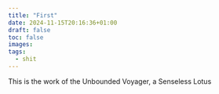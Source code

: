 ```yaml
---
title: "First"
date: 2024-11-15T20:16:36+01:00
draft: false
toc: false
images:
tags:
  - shit
---
```


This is the work of the Unbounded Voyager, a Senseless Lotus

